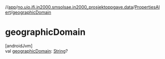 //[app](../../../index.md)/[no.uio.ifi.in2000.smsolsae.in2000_prosjektoppgave.data](../index.md)/[PropertiesAlert](index.md)/[geographicDomain](geographic-domain.md)

# geographicDomain

[androidJvm]\
val [geographicDomain](geographic-domain.md): [String](https://kotlinlang.org/api/latest/jvm/stdlib/kotlin/-string/index.html)?
